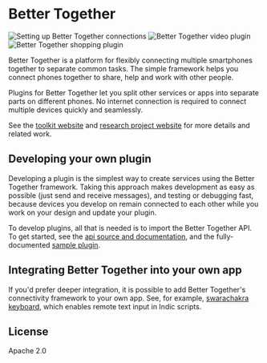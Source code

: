 # Better Together
![Setting up Better Together connections](https://lh3.googleusercontent.com/SXNCa20gV-vtXCQxKjE5f3xeyZD91O4XeRKcWxXXeMd1Fz9eEPbgAXoleKrTRTrJZaTc=s511 "Setting up Better Together connections") ![Better Together video plugin](https://lh3.googleusercontent.com/5KMgNkDFQxVwAHQeJMRF_v6zMRiTdVyKbsxRTZsyL6nKEZZkmIQc2lNvFRT60y51wr0=s511 "Better Together video plugin") ![Better Together shopping plugin](https://lh3.googleusercontent.com/o_70DJJvN3xUBl4kDkNJchyUA78X37zvFmhok2c14kcqdUI6cM3jwMAFe1b9cqRSpQ=s511 "Better Together shopping plugin")

Better Together is a platform for flexibly connecting multiple smartphones together to separate common tasks. The simple framework helps you connect phones together to share, help and work with other people.

Plugins for Better Together let you split other services or apps into separate parts on different phones. No internet connection is required to connect multiple devices quickly and seamlessly.

See the [toolkit website](https://www.bettertogethertoolkit.org/) and [research project website](http://www.reshapingthefuture.org/) for more details and related work.

## Developing your own plugin
Developing a plugin is the simplest way to create services using the Better Together framework. Taking this approach makes development as easy as possible (just send and receive messages), and testing or debugging fast, because devices you develop on remain connected to each other while you work on your design and update your plugin.

To develop plugins, all that is needed is to import the Better Together API. To get started, see the [api source and documentation](https://github.com/reshaping-the-future/better-together-api), and the fully-documented [sample plugin](https://github.com/reshaping-the-future/better-together-chat-sample).

## Integrating Better Together into your own app
If you'd prefer deeper integration, it is possible to add Better Together's connectivity framework to your own app. See, for example, [swarachakra keyboard](https://github.com/IDC-IITBombay/swarachakra-android/tree/bt_remote_keyboard), which enables remote text input in Indic scripts.

## License
Apache 2.0
